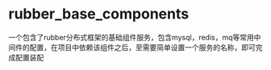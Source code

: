 # rubber_base_components
一个包含了rubber分布式框架的基础组件服务，包含mysql，redis，mq等常用中间件的配置，在项目中依赖该组件之后，至需要简单设置一个服务的名称，即可完成配置装配
